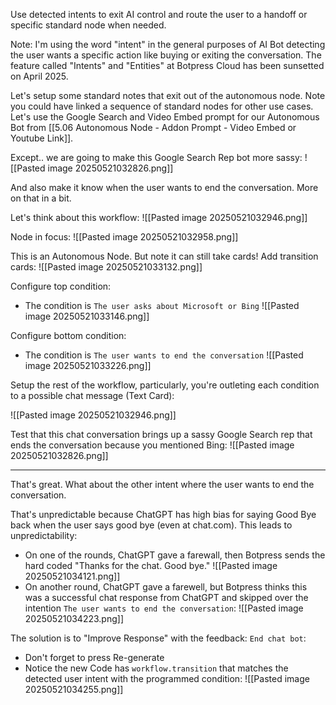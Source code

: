 Use detected intents to exit AI control and route the user to a handoff or specific standard node when needed.

Note: I'm using the word "intent" in the general purposes of AI Bot detecting the user wants a specific action like buying or exiting the conversation. The feature called "Intents" and "Entities" at Botpress Cloud has been sunsetted on April 2025.


Let's setup some standard notes that exit out of the autonomous node. Note you could have linked a sequence of standard nodes for other use cases. Let's use the Google Search and Video Embed prompt for our Autonomous Bot from [[5.06 Autonomous Node - Addon Prompt - Video Embed or Youtube Link]].

Except.. we are going to make this Google Search Rep bot more sassy:
![[Pasted image 20250521032826.png]]

And also make it know when the user wants to end the conversation. More on that in a bit.

Let's think about this workflow:
![[Pasted image 20250521032946.png]]

Node in focus:
![[Pasted image 20250521032958.png]]

This is an Autonomous Node. But note it can still take cards! Add transition cards:
![[Pasted image 20250521033132.png]]

Configure top condition:
- The condition is `The user asks about Microsoft or Bing`
![[Pasted image 20250521033146.png]]

Configure bottom condition:
- The condition is `The user wants to end the conversation`
![[Pasted image 20250521033226.png]]


Setup the rest of the workflow, particularly, you're outleting each condition to a possible chat message (Text Card):

![[Pasted image 20250521032946.png]]

Test that this chat conversation brings up a sassy Google Search rep that ends the conversation because you mentioned Bing:
![[Pasted image 20250521032826.png]]

---

That's great. What about the other intent where the user wants to end the conversation. 

That's unpredictable because ChatGPT has high bias for saying Good Bye back when the user says good bye (even at chat.com). This leads to unpredictability:
- On one of the rounds, ChatGPT gave a farewall, then Botpress sends the hard coded "Thanks for the chat. Good bye."
  ![[Pasted image 20250521034121.png]]
- On another round, ChatGPT gave a farewell, but Botpress thinks this was a successful chat response from ChatGPT and skipped over the intention `The user wants to end the conversation`:
  ![[Pasted image 20250521034223.png]]


The solution is to "Improve Response" with the feedback: `End chat bot`:
- Don't forget to press Re-generate
- Notice the new Code has `workflow.transition` that matches the detected user intent with the programmed condition:  ![[Pasted image 20250521034255.png]]
